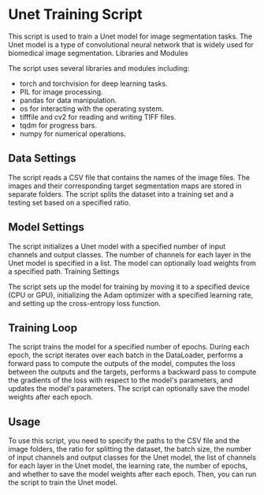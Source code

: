 # Unet Training Script

This script is used to train a Unet model for image segmentation tasks. The Unet model is a type of convolutional neural network that is widely used for biomedical image segmentation.
Libraries and Modules

The script uses several libraries and modules including:

- torch and torchvision for deep learning tasks.
- PIL for image processing.
- pandas for data manipulation.
- os for interacting with the operating system.
- tifffile and cv2 for reading and writing TIFF files.
- tqdm for progress bars.
- numpy for numerical operations.

## Data Settings

The script reads a CSV file that contains the names of the image files. The images and their corresponding target segmentation maps are stored in separate folders. The script splits the dataset into a training set and a testing set based on a specified ratio.

## Model Settings

The script initializes a Unet model with a specified number of input channels and output classes. The number of channels for each layer in the Unet model is specified in a list. The model can optionally load weights from a specified path.
Training Settings

The script sets up the model for training by moving it to a specified device (CPU or GPU), initializing the Adam optimizer with a specified learning rate, and setting up the cross-entropy loss function.

## Training Loop

The script trains the model for a specified number of epochs. During each epoch, the script iterates over each batch in the DataLoader, performs a forward pass to compute the outputs of the model, computes the loss between the outputs and the targets, performs a backward pass to compute the gradients of the loss with respect to the model's parameters, and updates the model's parameters. The script can optionally save the model weights after each epoch.

## Usage

To use this script, you need to specify the paths to the CSV file and the image folders, the ratio for splitting the dataset, the batch size, the number of input channels and output classes for the Unet model, the list of channels for each layer in the Unet model, the learning rate, the number of epochs, and whether to save the model weights after each epoch. Then, you can run the script to train the Unet model.